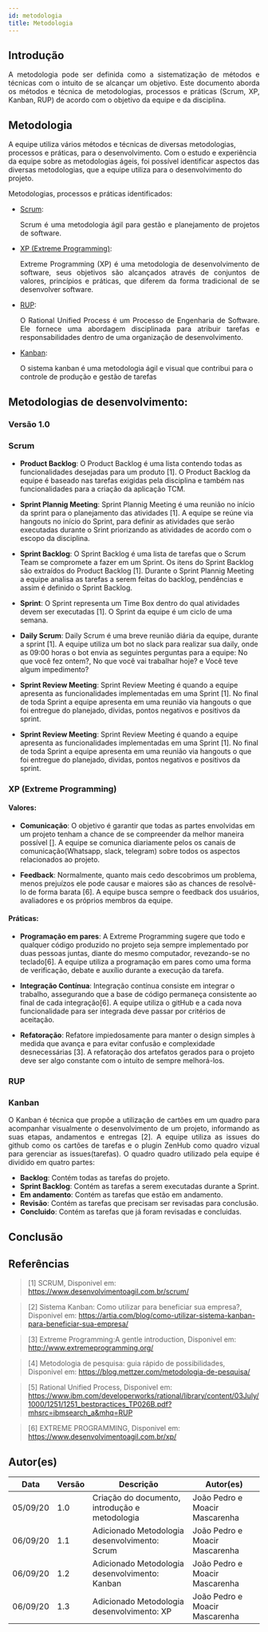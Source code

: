```yaml
---
id: metodologia
title: Metodologia
---
```



## Introdução

<p align = "justify">
A metodologia pode ser definida como a sistematização de métodos e técnicas com o intuito de se alcançar um objetivo. Este documento aborda os métodos e técnica de metodologias, processos e práticas (Scrum, XP, Kanban, RUP) de acordo com o objetivo da equipe e da disciplina.
</p>

## Metodologia
A equipe utiliza vários métodos e técnicas de diversas metodologias, processos e práticas, para o desenvolvimento. Com o estudo e  experiência da equipe sobre as metodologias ágeis, foi possível identificar aspectos das diversas metodologias, que a equipe utiliza para o desenvolvimento do projeto.

Metodologias, processos e práticas identificados:


- [Scrum](https://www.desenvolvimentoagil.com.br/scrum/):<p align = "justify">
Scrum é uma metodologia ágil para gestão e planejamento de projetos de software.
</p>

- [XP (Extreme Programming)](https://www.desenvolvimentoagil.com.br/xp/):<p align = "justify">
Extreme Programming (XP) é uma metodologia de desenvolvimento de software, seus objetivos são alcançados através de conjuntos de valores, princípios e práticas, que diferem da forma tradicional de se desenvolver software.
</p>

- [RUP](https://www.ibm.com/developerworks/rational/library/content/03July/1000/1251/1251_bestpractices_TP026B.pdf?mhsrc=ibmsearch_a&mhq=RUP):<p align = "justify">
O Rational Unified Process é um Processo de Engenharia de Software. Ele fornece uma abordagem disciplinada para atribuir
tarefas e responsabilidades dentro de uma organização de desenvolvimento.
<p>

- [Kanban](https://artia.com/blog/como-utilizar-sistema-kanban-para-beneficiar-sua-empresa/):</p>
    O sistema kanban é uma metodologia ágil e visual que contribui para o controle de produção e gestão de tarefas
<p align = "justify">


## Metodologias de desenvolvimento:

### Versão 1.0

### Scrum

- **Product Backlog**: O Product Backlog é uma lista contendo todas as funcionalidades desejadas para um produto [1]. O Product Backlog da equipe é baseado nas tarefas exigidas pela disciplina e também nas funcionalidades para a criação da aplicação TCM.
 
- **Sprint Plannig Meeting**: Sprint Plannig Meeting é uma reunião no início da sprint para o planejamento das atividades [1]. A equipe se reúne via hangouts no início do Sprint, para definir as atividades que serão executadas durante o Srint priorizando as atividades de acordo com o escopo da disciplina.
 
- **Sprint Backlog**: O Sprint Backlog é uma lista de tarefas que o Scrum Team se compromete a fazer em um Sprint. Os itens do Sprint Backlog são extraídos do Product Backlog [1]. Durante o Sprint Plannig Meeting a equipe analisa as tarefas a serem feitas do backlog, pendências e assim é definido o Sprint Backlog.
 
- **Sprint**: O Sprint representa um Time Box dentro do qual atividades devem ser executadas [1]. O Sprint da equipe é um ciclo de uma semana.
 
 
- **Daily Scrum**: Daily Scrum é uma breve reunião diária da equipe, durante a sprint [1]. A equipe utiliza um bot no slack para realizar sua daily, onde as 09:00 horas o bot envia as seguintes perguntas para a equipe: No que você fez ontem?, No que você vai trabalhar hoje? e Você teve algum impedimento?
 
- **Sprint Review Meeting**: Sprint Review Meeting é quando a equipe apresenta as funcionalidades implementadas em uma Sprint [1]. No final de toda Sprint a equipe apresenta em uma reunião via hangouts o que foi entregue do planejado, dívidas, pontos negativos e positivos da sprint.

- **Sprint Review Meeting**: Sprint Review Meeting é quando a equipe apresenta as funcionalidades implementadas em uma Sprint [1]. No final de toda Sprint a equipe apresenta em uma reunião via hangouts o que foi entregue do planejado, dividas, pontos negativos e positivos da sprint.

### XP (Extreme Programming)

#### Valores:

- **Comunicação**: O objetivo é garantir que todas as partes envolvidas em um projeto tenham a chance de se compreender da melhor maneira possível []. A equipe se comunica diariamente pelos os canais de comunicação(Whatsapp, slack, telegram) sobre todos os aspectos  relacionados ao projeto.
 
- **Feedback**: Normalmente, quanto mais cedo descobrimos um problema, menos prejuízos ele pode causar e maiores são as chances de resolvê-lo de forma barata [6]. A equipe busca sempre o feedback dos usuários, avaliadores e os próprios membros da equipe.

#### Práticas: 

- **Programação em pares**: A Extreme Programming sugere que todo e qualquer código produzido no projeto seja sempre implementado por duas pessoas juntas, diante do mesmo computador, revezando-se no teclado[6]. A equipe utiliza a programação em pares como uma forma de verificação, debate e auxílio durante a execução da tarefa.

- **Integração Contínua**: Integração contínua consiste em integrar o trabalho, assegurando que a base de código permaneça consistente ao final de cada integração[6]. A equipe utiliza o gitHub e a cada nova funcionalidade para ser integrada deve passar por critérios de aceitação.

- **Refatoração**: Refatore impiedosamente para manter o design simples à medida que avança e para evitar confusão e complexidade desnecessárias [3]. A refatoração dos artefatos gerados para o projeto deve ser algo constante com o intuito de sempre melhorá-los.


### RUP

<p align = "justify">

</p>

### Kanban

<p align = "justify">
O Kanban é técnica que propõe a utilização de cartões em um quadro para acompanhar visualmente o desenvolvimento de um projeto, informando as suas etapas, andamentos e entregas [2]. A equipe utiliza as issues do github como os cartões de tarefas e o plugin ZenHub como quadro vizual para gerenciar as issues(tarefas). O quadro quadro utilizado pela equipe é dividido em quatro partes:
</p>

- **Backlog**: Contém todas as tarefas do projeto. 
- **Sprint Backlog**: Contém as tarefas a serem executadas durante a Sprint.
- **Em andamento**: Contém as tarefas que estão em andamento.
- **Revisão**: Contém as tarefas que precisam ser revisadas para conclusão.
- **Concluido**: Contém as tarefas que já foram revisadas e concluidas.


## Conclusão

<p align = "justify">

</p>

## Referências

> [1] SCRUM, Disponivel em: https://www.desenvolvimentoagil.com.br/scrum/

> [2] Sistema Kanban: Como utilizar para beneficiar sua empresa?, Disponivel em: https://artia.com/blog/como-utilizar-sistema-kanban-para-beneficiar-sua-empresa/

> [3] Extreme Programming:A gentle introduction, Disponivel em: http://www.extremeprogramming.org/

> [4] Metodologia de pesquisa: guia rápido de possibilidades, Disponivel em: https://blog.mettzer.com/metodologia-de-pesquisa/

> [5] Rational Unified Process, Disponivel em: https://www.ibm.com/developerworks/rational/library/content/03July/1000/1251/1251_bestpractices_TP026B.pdf?mhsrc=ibmsearch_a&mhq=RUP

> [6] EXTREME PROGRAMMING, Disponivel em: https://www.desenvolvimentoagil.com.br/xp/


## Autor(es)

| Data | Versão | Descrição | Autor(es) |
| -- | -- | -- | -- |
| 05/09/20 | 1.0 | Criação do documento, introdução e metodologia | João Pedro e Moacir Mascarenha |
| 06/09/20 | 1.1 | Adicionado Metodologia desenvolvimento: Scrum | João Pedro e Moacir Mascarenha |
| 06/09/20 | 1.2 | Adicionado Metodologia desenvolvimento: Kanban | João Pedro e Moacir Mascarenha |
| 06/09/20 | 1.3 | Adicionado Metodologia desenvolvimento: XP | João Pedro e Moacir Mascarenha |